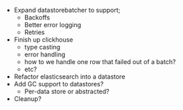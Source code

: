 - Expand datastorebatcher to support;
  - Backoffs
  - Better error logging
  - Retries
- Finish up clickhouse
  - type casting
  - error handling
  - how to we handle one row that failed out of a batch?
  - etc?
- Refactor elasticsearch into a datastore
- Add GC support to datastores?
  - Per-data store or abstracted?
- Cleanup?


